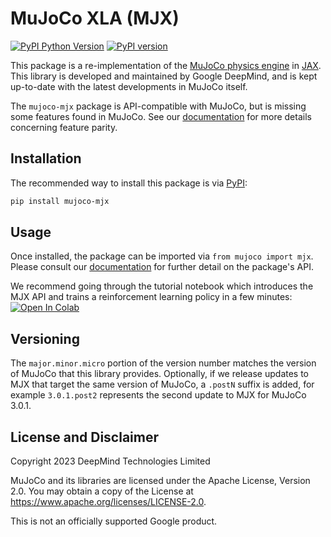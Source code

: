 # MuJoCo XLA (MJX)

[![PyPI Python Version][pypi-versions-badge]][pypi]
[![PyPI version][pypi-badge]][pypi]

[pypi-versions-badge]: https://img.shields.io/pypi/pyversions/mujoco-mjx
[pypi-badge]: https://badge.fury.io/py/mujoco-mjx.svg
[pypi]: https://pypi.org/project/mujoco-mjx/

This package is a re-implementation of the
[MuJoCo physics engine](https://github.com/google-deepmind/mujoco) in
[JAX](https://github.com/google/jax). This library is developed and maintained
by Google DeepMind, and is kept up-to-date with the latest developments in
MuJoCo itself.

The `mujoco-mjx` package is API-compatible with MuJoCo, but is missing some
features found in MuJoCo.  See our
[documentation](https://mujoco.readthedocs.io/en/stable/mjx.html) for more
details concerning feature parity.

## Installation

The recommended way to install this package is via [PyPI](https://pypi.org/project/mujoco-mjx/):

```sh
pip install mujoco-mjx
```

## Usage

Once installed, the package can be imported via `from mujoco import mjx`. Please
consult our [documentation](https://mujoco.readthedocs.io/en/stable/mjx.html)
for further detail on the package's API.

We recommend going through the tutorial notebook which introduces the MJX API
and trains a reinforcement learning policy in a few minutes: [![Open In
Colab](https://colab.research.google.com/assets/colab-badge.svg)](https://colab.research.google.com/github/google-deepmind/mujoco/blob/main/mjx/tutorial.ipynb)

## Versioning

The `major.minor.micro` portion of the version number matches the version of
MuJoCo that this library provides. Optionally, if we release updates to MJX that
target the same version of MuJoCo, a `.postN` suffix is added, for example
`3.0.1.post2` represents the second update to MJX for MuJoCo 3.0.1.

## License and Disclaimer

Copyright 2023 DeepMind Technologies Limited

MuJoCo and its libraries are licensed under the Apache License,
Version 2.0. You may obtain a copy of the License at
https://www.apache.org/licenses/LICENSE-2.0.

This is not an officially supported Google product.

